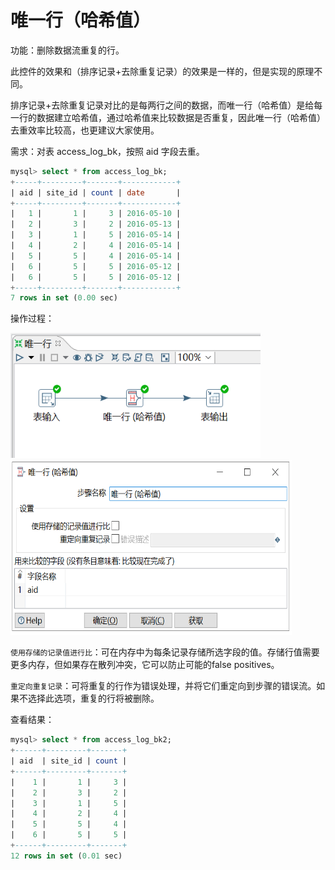# 唯一行（哈希值）

功能：删除数据流重复的行。

此控件的效果和（排序记录+去除重复记录）的效果是一样的，但是实现的原理不同。

排序记录+去除重复记录对比的是每两行之间的数据，而唯一行（哈希值）是给每一行的数据建立哈希值，通过哈希值来比较数据是否重复，因此唯一行（哈希值）去重效率比较高，也更建议大家使用。

需求：对表 access_log_bk，按照 aid 字段去重。


```sql
mysql> select * from access_log_bk;
+-----+---------+-------+------------+
| aid | site_id | count | date       |
+-----+---------+-------+------------+
|   1 |       1 |     3 | 2016-05-10 |
|   2 |       3 |     2 | 2016-05-13 |
|   3 |       1 |     5 | 2016-05-14 |
|   4 |       2 |     4 | 2016-05-14 |
|   5 |       5 |     4 | 2016-05-14 |
|   6 |       5 |     5 | 2016-05-12 |
|   6 |       5 |     5 | 2016-05-12 |
+-----+---------+-------+------------+
7 rows in set (0.00 sec)
```

操作过程：

<img src="../image/kettle唯一行01.png" alt="kettle唯一行01" height="200" width="400" >

<img src="../image/kettle唯一行02.png" alt="kettle唯一行02" height="280" width="450" >

`使用存储的记录值进行比`：可在内存中为每条记录存储所选字段的值。存储行值需要更多内存，但如果存在散列冲突，它可以防止可能的false positives。

`重定向重复记录`：可将重复的行作为错误处理，并将它们重定向到步骤的错误流。如果不选择此选项，重复的行将被删除。

查看结果：

```sql
mysql> select * from access_log_bk2;           
+------+---------+-------+
| aid  | site_id | count |
+------+---------+-------+
|    1 |       1 |     3 |
|    2 |       3 |     2 |
|    3 |       1 |     5 |
|    4 |       2 |     4 |
|    5 |       5 |     4 |
|    6 |       5 |     5 |
+------+---------+-------+
12 rows in set (0.01 sec)
```